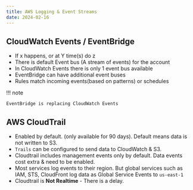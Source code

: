 ```yaml
---
title: AWS Logging & Event Streams
date: 2024-02-16
---
```


## CloudWatch Events / EventBridge

- If x happens, or at Y time(s) do z
- There is default Event bus (A stream of events) for the account
- In CloudWatch Events there is only 1 event bus available
- EventBridge can have additional event buses
- Rules match incoming events(based on patterns) or schedules

!!! note

    EventBridge is replacing CloudWatch Events

## AWS CloudTrail

- Enabled by default. (only available for 90 days). Default means data is not written to S3.
- `Trails` can be configured to send data to CloudWatch & S3.
- Cloudtrail includes management events only by default. Data events cost extra & need to be enabled.
- Most services log events to their region. But global services such as IAM, STS, CloudFront log data as Global Service Events to `us-east-1`
- Cloudtrail is **Not Realtime** - There is a delay.